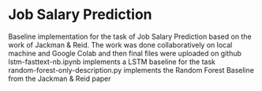 # Job Salary Prediction
Baseline implementation for the task of Job Salary Prediction based on the work of Jackman & Reid.
The work was done collaboratively on local machine and Google Colab and then final files were uploaded on github\
lstm-fasttext-nb.ipynb implements a LSTM baseline for the task\
random-forest-only-description.py implements the Random Forest Baseline from the Jackman & Reid paper
